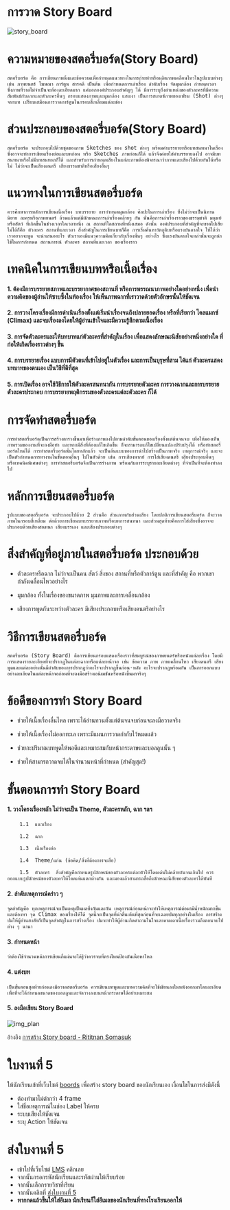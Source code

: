 
# การวาด Story Board
![story_board](https://graphicbuffet.co.th/wp-content/uploads/2018/07/kenneth_chan_storyboard001.png)

# ความหมายของสตอรี่บอร์ด(Story Board)
	สตอรี่บอร์ด คือ การเขียนภาพนิ่งและข้อความเพื่อกำหนดแนวทางในการถ่ายทำหรือผลิตภาพเคลื่อนไหวในรูปแบบต่างๆ เช่น ภาพยนตร์ โฆษณา การ์ตูน สารคดี เป็นต้น เพื่อกำหนดการเล่าเรื่อง ลำดับเรื่อง จัดมุมกล้อง กำหนดเวลา ซึ่งภาพที่วาดไม่จำเป็นจะต้องละเอียดมาก แค่บอกองค์ประกอบสำคัญๆ ได้ มีการระบุถึงตำแหน่งของตัวละครที่มีความสัมพันธ์กับฉากและตัวละครอื่นๆ กรอบแสดงภาพและมุมกล้อง แสงเงา เป็นการสเกตซ์ภาพของเฟรม (Shot) ต่างๆ จากบท เปรียบเสมือนการวาดการ์ตูนในกรอบสี่เหลี่ยมแต่ละช่อง

# ส่วนประกอบของสตอรี่บอร์ด(Story Board)

	สตอรี่บอร์ด จะประกอบไปด้วยชุดของภาพ Sketches ของ shot ต่างๆ พร้อมคำบรรยายหรือบทสนทนาในเรื่อง ซึ่งอาจจะทำการเขียนเรื่องย่อและบทก่อน หรือ Sketches ภาพก่อนก็ได้ แล้วจึงค่อยใส่คำบรรยายลงไป อาจมีบทสนทนาหรือไม่มีบทสนทนาก็ได้ และสำหรับการกำหนดเสียงในแต่ละภาพต้องพิจารณาว่าภาพและเสียงไปด้วยกันได้หรือไม่ ไม่ว่าจะเป็นเสียงดนตรี เสียงธรรมชาติหรือเสียงอื่นๆ

# แนวทางในการเขียนสตอรี่บอร์ด

	ควรศึกษาการหลักการเขียนเนื้อเรื่อง บทบรรยาย การกำหนดมุมกล้อง ศิลปะในการเล่าเรื่อง ซึ่งไม่ว่าจะเป็นนิทาน นิยาย ละครหรือภาพยนตร์ ล้วนแล้วแต่มีลักษณะการเล่าเรื่องคล้ายๆ กัน นั่นคือการเล่าเรื่องราวของธรรมชาติ มนุษย์หรือสัตว์ ที่เกิดขึ้นในช่วงเวลาใดเวลาหนึ่ง ณ สถานที่ใดสถานที่หนึ่งเสมอ ดังนั้น องค์ประกอบที่สำคัญที่จะขาดไปเสียไม่ได้ก็คือ ตัวละคร สถานที่และเวลา สิ่งสำคัญในการเขียนบทก็คือ การเริ่มค้นหาวัตถุดิบหรือแรงบันดาลใจ ให้ได้ว่า เราอยากจะพูด จะนำเสนออะไร ตัวเราเองมีแนวความคิดเกี่ยวกับเรื่องนั้นๆ อย่างไร ซึ่งแรงบันดาลใจเหล่านั้นจะถูกนำใช้ในการกำหนด สถานการณ์ ตัวละคร สถานที่และเวลา ของเรื่องราว

# เทคนิคในการเขียนบทหรือเนื้อเรื่อง

#### 1. ต้องมีการบรรยายสภาพและบรรยากาศของสถานที่ หรือการพรรณนาภาพอย่างใดอย่างหนึ่ง เพื่อนำความคิดของผู้อ่านให้ซาบซึ้งในท้องเรื่อง ให้เห็นภาพฉากที่เราวาดด้วยตัวอักษรนั้นให้ชัดเจน

#### 2. การวางโครงเรื่องมีการดำเนินเรื่องตั้งแต่เริ่มนำเรื่องจนถึงปลายยอดเรื่อง หรือที่เรียกว่า ไคลแมกซ์ (Climax) และจบเรื่องลงโดยให้ผู้อ่านเข้าใจและมีความรู้สึกตามเนื้อเรื่อง

#### 3. การจัดตัวละครและให้บทบาทแก่ตัวละครที่สำคัญในเรื่อง เพื่อแสดงลักษณะนิสัยอย่างหนึ่งอย่างใด ที่ก่อให้เกิดเรื่องราวต่างๆ ขึ้น

#### 4. การบรรยายเรื่อง แบบการมีตัวตนที่เข้าไปอยู่ในตัวเรื่อง และการเป็นบุรุษที่สาม ได้แก่ ตัวละครแสดงบทบาทของตนเอง เป็นวิธีที่ดีที่สุด

#### 5. การเปิดเรื่อง อาจใช้วิธีการให้ตัวละครสนทนากัน การบรรยายตัวละคร การวางฉากและการบรรยายตัวละครประกอบ การบรรยายพฤติกรรมของตัวละครแต่ละตัวละคร ก็ได้

# การจัดทำสตอรี่บอร์ด

	การทำสตอรี่บอร์ดเป็นการสร้างตารางขึ้นมาเพื่อร่างภาพลงไปตามลำดับขั้นตอนของเรื่องตั้งแต่ต้นจนจบ เพื่อให้มองเห็นภาพรวมของงานที่จะลงมือทำ และหากมีสิ่งที่ต้องแก้ไขเกิดขึ้น ก็จะสามารถแก้ไขเปลี่ยนแปลงปรับปรุงได้ หรือทำสตอรี่บอร์ดใหม่ได้ การทำสตอรี่บอร์ดนั้นโดยหลักแล้ว จะเป็นต้นแบบของการนำไปสร้างเป็นภาพจริง เหตุการณ์จริง และจะเป็นตัวกำหนดการทางานในขั้นตอนอื่นๆ ไปในตัวด้วย เช่น การเสียงพากย์ การใส่เสียงดนตรี เสียงประกอบอื่นๆ หรือเทคนิคพิเศษต่างๆ การทำสตอรี่บอร์ดจึงเป็นการร่างภาพ พร้อมกับการระบุรายละเอียดต่างๆ ที่จำเป็นที่จะต้องทำลงไป

# หลักการเขียนสตอรี่บอร์ด

	รูปแบบของสตอรี่บอร์ด จะประกอบไปด้วย 2 ส่วนคือ ส่วนภาพกับส่วนเสียง โดยปกติการเขียนสตอรี่บอร์ด ก็จะวาดภาพในกรอบสี่เหลี่ยม ต่อด้วยการเขียนบทบรรยายภาพหรือบทการสนทนา และส่วนสุดท้ายคือการใส่เสียงซึ่งอาจจะประกอบด้วยเสียงสนทนา เสียงบรรเลง และเสียงประกอบต่างๆ

# สิ่งสำคัญที่อยู่ภายในสตอรี่บอร์ด ประกอบด้วย

* ตัวละครหรือฉาก ไม่ว่าจะเป็นคน สัตว์ สิ่งของ สถานที่หรือตัวการ์ตูน และที่สำคัญ คือ พวกเขากำลังเคลื่อนไหวอย่างไร

* มุมกล้อง ทั้งในเรื่องของขนาดภาพ มุมภาพและการเคลื่อนกล้อง

* เสียงการพูดกันระหว่างตัวละคร มีเสียงประกอบหรือเสียงดนตรีอย่างไร

# วิธีการเขียนสตอรี่บอร์ด

	สตอรี่บอร์ด (Story Board) คือการเขียนกรอบแสดงเรื่องราวที่สมบูรณ์ของภาพยนตร์หรือหนังแต่ละเรื่อง โดยมีการแสดงรายละเอียดที่จะปรากฏในแต่ละฉากหรือแต่ละหน้าจอ เช่น ข้อความ ภาพ ภาพเคลื่อนไหว เสียงดนตรี เสียงพูดและแต่ละอย่างนั้นมีลำดับของการปรากฏว่าอะไรจะปรากฏขึ้นก่อน-หลัง อะไรจะปรากฏพร้อมกัน เป็นการออกแบบอย่างละเอียดในแต่ละหน้าจอก่อนที่จะลงมือสร้างเอนิเมชันหรือหนังขึ้นมาจริงๆ

# ข้อดีของการทำ Story Board

* ช่วยให้เนื้อเรื่องลื่นไหล เพราะได้อ่านทวนตั้งแต่ต้นจนจบก่อนจะลงมือวาดจริง

* ช่วยให้เนื้อเรื่องไม่ออกทะเล เพราะมีแผนการวาดกำกับไว้หมดแล้ว

* ช่วยกะปริมาณบทพูดให้พอดีและเหมาะสมกับหน้ากระดาษและบอลลูนนั้น ๆ

* ช่วยให้สามารถวาดจบได้ในจำนวนหน้าที่กำหนด (สำคัญสุด!)

# ขั้นตอนการทำ Story Board

#### 1.  วางโครงเรื่องหลัก ไม่ว่าจะเป็น Theme, ตัวละครหลัก, ฉาก ฯลฯ
```
	1.1  แนวเรื่อง
```

```
	1.2  ฉาก
```

```
	1.3  เนื้อเรื่องย่อ
```

```
	1.4  Theme/แก่น (ข้อคิด/สิ่งที่ต้องการจะสื่อ)
```

```
	1.5  ตัวละคร  สิ่งสำคัญคือกำหนดรูปลักษณ์ของตัวละครแต่ละตัวให้โดดเด่นไม่คล้ายกันจนเกินไป ควรออกแบบรูปลักษณ์ของตัวละครให้โดดเด่นแตกต่างกัน และมองแล้วสามารถสื่อถึงลักษณะนิสัยของตัวละครได้ทันที
```


#### 2.  ลำดับเหตุการณ์คร่าว ๆ
	จุดสำคัญคือ ทุกเหตุการณ์จะเป็นเหตุเป็นผลซึ่งกันและกัน เหตุการณ์ก่อนหน้าจะทำให้เหตุการณ์ต่อมามีน้ำหนักมากขึ้น และต้องหา จุด Climax ของเรื่องให้ได้ จุดนี้จะเป็นจุดที่น่าตื่นเต้นที่สุดก่อนที่จะเฉลยปมทุกอย่างในเรื่อง การสร้างปมให้ผู้อ่านสงสัยก็เป็นจุดสำคัญในการสร้างเรื่อง ปมจะทำให้ผู้อ่านเกิดคำถามในใจและคาดเดาเนื้อเรื่องรวมถึงตอนจบไปต่าง ๆ นานา
#### 3. กำหนดหน้า
	ว่าต้องใช้จำนวนหน้าการเขียนกี่แผ่นจะได้รู้ว่าควรจบที่ตรงไหนป้องกันเนื้อหาไหล
#### 4. แต่งบท
	เป็นขั้นตอนสุดท้ายก่อนลงมือวาดสตอรี่บอร์ด ควรเขียนบทพูดและบทความคิดที่จะใช้เขียนลงในหนังออกมาโดยละเอียดเพื่อที่จะได้กำหนดขนาดของบอลลูนและจัดวางลงบนหน้ากระดาษได้อย่าเหมาะสม

#### 5. ลงมือเขียน Story Board 
![img_plan](https://sites.google.com/a/thoengwit.ac.th/korbkid/_/rsrc/1467137535995/khorng-ngan-khxmphiwtexr/story1.JPG)

อ้างอิง [การสร้าง Story board - Rititnan Somasuk](https://sites.google.com/site/khruthim/kar-srang-story-board)


# ใบงานที่ 5
		 
ให้นักเรียนเข้าที่เว็บไซต์ [boords](https://boords.com/) เพื่อสร้าง story board ของนักเรียนเอง
เงื่อนไขในการส่งมีดังนี้
* ต้องทำมาไม่ตำกว่า 4 frame
* ใส่ชื่อเหตุการณ์ในช่อง Label ให้ครบ
* ระบบเสียงให้ชัดเจน
* ระบุ Action ให้ชัดเจน
# ส่งใบงานที่ 5 
* เข้าไปที่เว็บไซต์ [LMS](https://lms.wk18k.online/logout) คลิกเลย
* จากนั้นกรอกรหัสนักเรียนและรหัสผ่านให้เรียบร้อย
* จากนั้นเลือกรายวิชาที่เรียน
* จากนั้นคลิกที่ [ส่งใบงานที่ 5](https://mail.google.com/mail/?view=cm&fs=1&tf=1&to=porton555@kpv.ac.th&su=%E0%B8%A7%E0%B8%B1%E0%B8%8A%E0%B8%81%E0%B8%A3%20%E0%B8%9A%E0%B8%B8%E0%B8%95%E0%B8%A3%E0%B9%8C%E0%B8%94%E0%B8%B5%E0%B8%A7%E0%B8%87%E0%B8%A9%E0%B9%8C%20%E0%B8%AA%E0%B9%88%E0%B8%87%E0%B9%83%E0%B8%9A%E0%B8%87%E0%B8%B2%E0%B8%99%E0%B8%97%E0%B8%B5%E0%B9%88%205%20%E0%B8%A7%E0%B8%B4%E0%B8%8A%E0%B8%B2%20%E0%B9%80%E0%B8%97%E0%B8%84%E0%B9%82%E0%B8%99%E0%B9%82%E0%B8%A5%E0%B8%A2%E0%B8%B5(%E0%B9%80%E0%B8%9E%E0%B8%B4%E0%B9%88%E0%B8%A1%E0%B9%80%E0%B8%95%E0%B8%B4%E0%B8%A1)%20%E0%B8%A1.5&body=%E0%B8%8A%E0%B8%B7%E0%B9%88%E0%B8%AD%20%E0%B8%A7%E0%B8%B1%E0%B8%8A%E0%B8%81%E0%B8%A3%20%E0%B8%9A%E0%B8%B8%E0%B8%95%E0%B8%A3%E0%B9%8C%E0%B8%94%E0%B8%B5%E0%B8%A7%E0%B8%87%E0%B8%A9%E0%B9%8C%0A%E0%B8%AA%E0%B9%88%E0%B8%87%E0%B9%83%E0%B8%9A%E0%B8%87%E0%B8%B2%E0%B8%99%E0%B8%97%E0%B8%B5%E0%B9%88%205%0A%E0%B8%A7%E0%B8%B4%E0%B8%8A%E0%B8%B2%20%E0%B9%80%E0%B8%97%E0%B8%84%E0%B9%82%E0%B8%99%E0%B9%82%E0%B8%A5%E0%B8%A2%E0%B8%B5(%E0%B9%80%E0%B8%9E%E0%B8%B4%E0%B9%88%E0%B8%A1%E0%B9%80%E0%B8%95%E0%B8%B4%E0%B8%A1)%20%E0%B8%A3%E0%B8%B0%E0%B8%94%E0%B8%B1%E0%B8%9A%E0%B8%8A%E0%B8%B1%E0%B9%89%E0%B8%99%20%E0%B8%A1.5%0A---%E0%B8%81%E0%B9%88%E0%B8%AD%E0%B8%99%E0%B8%AA%E0%B9%88%E0%B8%87%E0%B8%95%E0%B8%A3%E0%B8%A7%E0%B8%88%E0%B8%AA%E0%B8%AD%E0%B8%9A%E0%B8%AD%E0%B8%B5%E0%B9%80%E0%B8%A1%E0%B8%A5%E0%B8%82%E0%B8%AD%E0%B8%87%E0%B8%99%E0%B8%B1%E0%B8%81%E0%B9%80%E0%B8%A3%E0%B8%B5%E0%B8%A2%E0%B8%99%E0%B8%A7%E0%B9%88%E0%B8%B2%E0%B9%83%E0%B8%8A%E0%B9%88%E0%B8%AD%E0%B8%B5%E0%B9%80%E0%B8%A1%E0%B8%A5%20porton007@kpv.ac.th%20%E0%B8%AB%E0%B8%A3%E0%B8%B7%E0%B8%AD%E0%B9%84%E0%B8%A1%E0%B9%88------%E0%B8%AB%E0%B8%B2%E0%B8%81%E0%B8%9E%E0%B8%9A%E0%B8%A7%E0%B9%88%E0%B8%B2%E0%B9%84%E0%B8%A1%E0%B9%88%E0%B9%83%E0%B8%8A%E0%B9%88%E0%B8%AD%E0%B8%AD%E0%B8%81%E0%B8%88%E0%B8%B2%E0%B8%81%E0%B8%A3%E0%B8%B0%E0%B8%9A%E0%B8%9A%E0%B8%94%E0%B9%89%E0%B8%A7%E0%B8%A2%E0%B8%A5%E0%B8%B4%E0%B8%87%E0%B8%81%E0%B9%8C%20---%0A---%20https://t.ly/QwE_%20---)
*  **หากกดแล้วขึ้นให้ใส่อีเมล นักเรียนก็ใส่อีเมลของนักเรียนที่ทางโรงเรียนออกให้**
